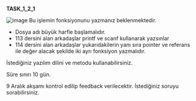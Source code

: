 **TASK_1_2_1**

![image](https://github.com/ASES-Atilim/Task-s/assets/46537062/dfa78aa9-62e6-48ff-ad50-4f9f7c52bda4)
Bu işlemin fonksiyonunu yazmanız beklenmektedir.
- Dosya adı büyük harfle başlamalıdır.
- 113 dersini alan arkadaşlar printf ve scanf kullanarak yazsınlar
- 114 dersini alan arkadaşlar yukarıdakilerin yanı sıra pointer ve referans ile değer alacak şekilde iki ayrı fonksiyon yazmalıdır.

İstediğiniz yazılım dilini ve metodu kullanabilirsiniz.

Süre sınırı 10 gün.

9 Aralık akşamı kontrol edilip feedback verilecektir.
İstediğiniz soruyu sorabilirsiniz.


